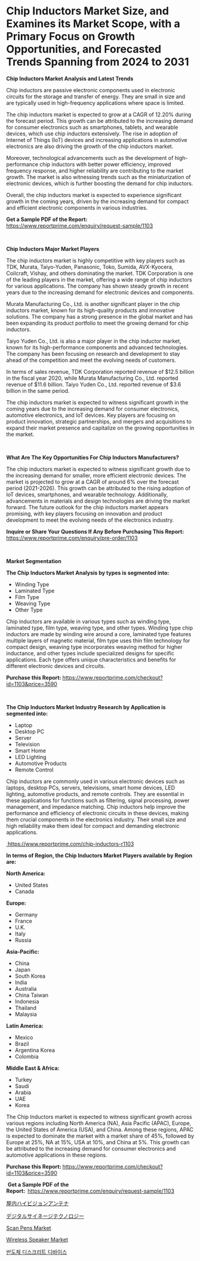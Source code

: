 <p><h1>Chip Inductors Market Size, and Examines its Market Scope, with a Primary Focus on Growth Opportunities, and Forecasted Trends Spanning from 2024 to 2031</h1></p><p><strong>Chip Inductors Market Analysis and Latest Trends</strong></p>
<p><p>Chip inductors are passive electronic components used in electronic circuits for the storage and transfer of energy. They are small in size and are typically used in high-frequency applications where space is limited.</p><p>The chip inductors market is expected to grow at a CAGR of 12.20% during the forecast period. This growth can be attributed to the increasing demand for consumer electronics such as smartphones, tablets, and wearable devices, which use chip inductors extensively. The rise in adoption of Internet of Things (IoT) devices and increasing applications in automotive electronics are also driving the growth of the chip inductors market.</p><p>Moreover, technological advancements such as the development of high-performance chip inductors with better power efficiency, improved frequency response, and higher reliability are contributing to the market growth. The market is also witnessing trends such as the miniaturization of electronic devices, which is further boosting the demand for chip inductors.</p><p>Overall, the chip inductors market is expected to experience significant growth in the coming years, driven by the increasing demand for compact and efficient electronic components in various industries.</p></p>
<p><strong>Get a Sample PDF of the Report:&nbsp;</strong> <a href="https://www.reportprime.com/enquiry/request-sample/1103">https://www.reportprime.com/enquiry/request-sample/1103</a></p>
<p>&nbsp;</p>
<p><strong>Chip Inductors Major Market Players</strong></p>
<p><p>The chip inductors market is highly competitive with key players such as TDK, Murata, Taiyo-Yuden, Panasonic, Toko, Sumida, AVX-Kyocera, Coilcraft, Vishay, and others dominating the market. TDK Corporation is one of the leading players in the market, offering a wide range of chip inductors for various applications. The company has shown steady growth in recent years due to the increasing demand for electronic devices and components.</p><p>Murata Manufacturing Co., Ltd. is another significant player in the chip inductors market, known for its high-quality products and innovative solutions. The company has a strong presence in the global market and has been expanding its product portfolio to meet the growing demand for chip inductors.</p><p>Taiyo Yuden Co., Ltd. is also a major player in the chip inductor market, known for its high-performance components and advanced technologies. The company has been focusing on research and development to stay ahead of the competition and meet the evolving needs of customers.</p><p>In terms of sales revenue, TDK Corporation reported revenue of $12.5 billion in the fiscal year 2020, while Murata Manufacturing Co., Ltd. reported revenue of $11.6 billion. Taiyo Yuden Co., Ltd. reported revenue of $3.6 billion in the same period.</p><p>The chip inductors market is expected to witness significant growth in the coming years due to the increasing demand for consumer electronics, automotive electronics, and IoT devices. Key players are focusing on product innovation, strategic partnerships, and mergers and acquisitions to expand their market presence and capitalize on the growing opportunities in the market.</p></p>
<p>&nbsp;</p>
<p><strong>What Are The Key Opportunities For Chip Inductors Manufacturers?</strong></p>
<p><p>The chip inductors market is expected to witness significant growth due to the increasing demand for smaller, more efficient electronic devices. The market is projected to grow at a CAGR of around 6% over the forecast period (2021-2026). This growth can be attributed to the rising adoption of IoT devices, smartphones, and wearable technology. Additionally, advancements in materials and design technologies are driving the market forward. The future outlook for the chip inductors market appears promising, with key players focusing on innovation and product development to meet the evolving needs of the electronics industry.</p></p>
<p><strong>Inquire or Share Your Questions If Any Before Purchasing This Report:</strong> <a href="https://www.reportprime.com/enquiry/pre-order/1103">https://www.reportprime.com/enquiry/pre-order/1103</a></p>
<p>&nbsp;</p>
<p><strong>Market Segmentation</strong></p>
<p><strong>The Chip Inductors Market Analysis by types is segmented into:</strong></p>
<p><ul><li>Winding Type</li><li>Laminated Type</li><li>Film Type</li><li>Weaving Type</li><li>Other Type</li></ul></p>
<p><p>Chip inductors are available in various types such as winding type, laminated type, film type, weaving type, and other types. Winding type chip inductors are made by winding wire around a core, laminated type features multiple layers of magnetic material, film type uses thin film technology for compact design, weaving type incorporates weaving method for higher inductance, and other types include specialized designs for specific applications. Each type offers unique characteristics and benefits for different electronic devices and circuits.</p></p>
<p><strong>Purchase this Report:&nbsp;</strong><a href="https://www.reportprime.com/checkout?id=1103&price=3590">https://www.reportprime.com/checkout?id=1103&price=3590</a></p>
<p>&nbsp;</p>
<p><strong>The Chip Inductors Market Industry Research by Application is segmented into:</strong></p>
<p><ul><li>Laptop</li><li>Desktop PC</li><li>Server</li><li>Television</li><li>Smart Home</li><li>LED Lighting</li><li>Automotive Products</li><li>Remote Control</li></ul></p>
<p><p>Chip inductors are commonly used in various electronic devices such as laptops, desktop PCs, servers, televisions, smart home devices, LED lighting, automotive products, and remote controls. They are essential in these applications for functions such as filtering, signal processing, power management, and impedance matching. Chip inductors help improve the performance and efficiency of electronic circuits in these devices, making them crucial components in the electronics industry. Their small size and high reliability make them ideal for compact and demanding electronic applications.</p></p>
<p><a href="https://www.reportprime.com/chip-inductors-r1103">&nbsp;https://www.reportprime.com/chip-inductors-r1103</a></p>
<p><strong>In terms of Region, the Chip Inductors Market Players available by Region are:</strong></p>
<p>
    <p> <strong> North America: </strong>
        <ul>
            <li>United States</li>
            <li>Canada</li>
        </ul>
        </p> 
    <p> <strong> Europe: </strong>
        <ul>
            <li>Germany</li>
            <li>France</li>
            <li>U.K.</li>
            <li>Italy</li>
            <li>Russia</li>
        </ul>
        </p> 
    <p> <strong> Asia-Pacific: </strong>
        <ul>
            <li>China</li>
            <li>Japan</li>
            <li>South Korea</li>
            <li>India</li>
            <li>Australia</li>
            <li>China Taiwan</li>
            <li>Indonesia</li>
            <li>Thailand</li>
            <li>Malaysia</li>
        </ul>
        </p> 
    <p> <strong> Latin America: </strong>
        <ul>
            <li>Mexico</li>
            <li>Brazil</li>
            <li>Argentina Korea</li>
            <li>Colombia</li>
        </ul>
        </p> 
    <p> <strong> Middle East & Africa: </strong>
        <ul>
            <li>Turkey</li>
            <li>Saudi</li>
            <li>Arabia</li>
            <li>UAE</li>
            <li>Korea</li>
        </ul>
    </p>
    </p>
<p><p>The Chip Inductors market is expected to witness significant growth across various regions including North America (NA), Asia Pacific (APAC), Europe, the United States of America (USA), and China. Among these regions, APAC is expected to dominate the market with a market share of 45%, followed by Europe at 25%, NA at 15%, USA at 10%, and China at 5%. This growth can be attributed to the increasing demand for consumer electronics and automotive applications in these regions.</p></p>
<p><strong>Purchase this Report: </strong><a href="https://www.reportprime.com/checkout?id=1103&price=3590">https://www.reportprime.com/checkout?id=1103&price=3590</a></p>
<p>&nbsp;<strong>Get a Sample PDF of the Report:&nbsp;&nbsp;</strong><a href="https://www.reportprime.com/enquiry/request-sample/1103">https://www.reportprime.com/enquiry/request-sample/1103</a></p>
<p><strong></strong></p>
<p><p><a href="https://github.com/EmoryYundt1935/Market-Research-Report-List-1/blob/main/704164970884.md">屋内ハイビジョンアンテナ</a></p><p><a href="https://github.com/mm14022023/Market-Research-Report-List-1/blob/main/790366770885.md">デジタルサイネージテクノロジー</a></p><p><a href="https://github.com/juancolorado15/Market-Research-Report-List-2/blob/main/scan-pens-market.md">Scan Pens Market</a></p><p><a href="https://github.com/dx0328/Market-Research-Report-List-2/blob/main/wireless-speaker-market.md">Wireless Speaker Market</a></p><p><a href="https://github.com/fernandotryO5lson96765/Market-Research-Report-List-1/blob/main/503933368386.md">반도체 디스크리트 디바이스</a></p></p>